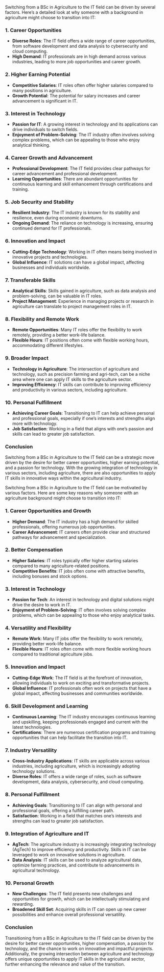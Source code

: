 Switching from a BSc in Agriculture to the IT field can be driven by several factors. Here’s a detailed look at why someone with a background in agriculture might choose to transition into IT:

### 1. **Career Opportunities**
- **Diverse Roles**: The IT field offers a wide range of career opportunities, from software development and data analysis to cybersecurity and cloud computing.
- **High Demand**: IT professionals are in high demand across various industries, leading to more job opportunities and career growth.

### 2. **Higher Earning Potential**
- **Competitive Salaries**: IT roles often offer higher salaries compared to many positions in agriculture.
- **Growth Potential**: The potential for salary increases and career advancement is significant in IT.

### 3. **Interest in Technology**
- **Passion for IT**: A growing interest in technology and its applications can drive individuals to switch fields.
- **Enjoyment of Problem-Solving**: The IT industry often involves solving complex problems, which can be appealing to those who enjoy analytical thinking.

### 4. **Career Growth and Advancement**
- **Professional Development**: The IT field provides clear pathways for career advancement and professional development.
- **Learning Opportunities**: There are abundant opportunities for continuous learning and skill enhancement through certifications and training.

### 5. **Job Security and Stability**
- **Resilient Industry**: The IT industry is known for its stability and resilience, even during economic downturns.
- **Ongoing Demand**: The reliance on technology is increasing, ensuring continued demand for IT professionals.

### 6. **Innovation and Impact**
- **Cutting-Edge Technology**: Working in IT often means being involved in innovative projects and technologies.
- **Global Influence**: IT solutions can have a global impact, affecting businesses and individuals worldwide.

### 7. **Transferable Skills**
- **Analytical Skills**: Skills gained in agriculture, such as data analysis and problem-solving, can be valuable in IT roles.
- **Project Management**: Experience in managing projects or research in agriculture can translate to project management roles in IT.

### 8. **Flexibility and Remote Work**
- **Remote Opportunities**: Many IT roles offer the flexibility to work remotely, providing a better work-life balance.
- **Flexible Hours**: IT positions often come with flexible working hours, accommodating different lifestyles.

### 9. **Broader Impact**
- **Technology in Agriculture**: The intersection of agriculture and technology, such as precision farming and agri-tech, can be a niche area where one can apply IT skills to the agriculture sector.
- **Improving Efficiency**: IT skills can contribute to improving efficiency and productivity in various sectors, including agriculture.

### 10. **Personal Fulfillment**
- **Achieving Career Goals**: Transitioning to IT can help achieve personal and professional goals, especially if one’s interests and strengths align more with technology.
- **Job Satisfaction**: Working in a field that aligns with one’s passion and skills can lead to greater job satisfaction.

### Conclusion
Switching from a BSc in Agriculture to the IT field can be a strategic move driven by the desire for better career opportunities, higher earning potential, and a passion for technology. With the growing integration of technology in various sectors, including agriculture, there are also opportunities to apply IT skills in innovative ways within the agricultural industry.

Switching from a BSc in Agriculture to the IT field can be motivated by various factors. Here are some key reasons why someone with an agriculture background might choose to transition into IT:

### 1. **Career Opportunities and Growth**
   - **Higher Demand**: The IT industry has a high demand for skilled professionals, offering numerous job opportunities.
   - **Career Advancement**: IT careers often provide clear and structured pathways for advancement and specialization.

### 2. **Better Compensation**
   - **Higher Salaries**: IT roles typically offer higher starting salaries compared to many agriculture-related positions.
   - **Competitive Benefits**: IT jobs often come with attractive benefits, including bonuses and stock options.

### 3. **Interest in Technology**
   - **Passion for Tech**: An interest in technology and digital solutions might drive the desire to work in IT.
   - **Enjoyment of Problem-Solving**: IT often involves solving complex problems, which can be appealing to those who enjoy analytical tasks.

### 4. **Versatility and Flexibility**
   - **Remote Work**: Many IT jobs offer the flexibility to work remotely, providing better work-life balance.
   - **Flexible Hours**: IT roles often come with more flexible working hours compared to traditional agriculture jobs.

### 5. **Innovation and Impact**
   - **Cutting-Edge Work**: The IT field is at the forefront of innovation, allowing individuals to work on exciting and transformative projects.
   - **Global Influence**: IT professionals often work on projects that have a global impact, affecting businesses and communities worldwide.

### 6. **Skill Development and Learning**
   - **Continuous Learning**: The IT industry encourages continuous learning and upskilling, keeping professionals engaged and current with the latest technologies.
   - **Certifications**: There are numerous certification programs and training opportunities that can help facilitate the transition into IT.

### 7. **Industry Versatility**
   - **Cross-Industry Applications**: IT skills are applicable across various industries, including agriculture, which is increasingly adopting technology solutions.
   - **Diverse Roles**: IT offers a wide range of roles, such as software development, data analysis, cybersecurity, and cloud computing.

### 8. **Personal Fulfillment**
   - **Achieving Goals**: Transitioning to IT can align with personal and professional goals, offering a fulfilling career path.
   - **Satisfaction**: Working in a field that matches one’s interests and strengths can lead to greater job satisfaction.

### 9. **Integration of Agriculture and IT**
   - **AgTech**: The agriculture industry is increasingly integrating technology (AgTech) to improve efficiency and productivity. Skills in IT can be leveraged to work on innovative solutions in agriculture.
   - **Data Analysis**: IT skills can be used to analyze agricultural data, optimize farming practices, and contribute to advancements in agricultural technology.

### 10. **Personal Growth**
   - **New Challenges**: The IT field presents new challenges and opportunities for growth, which can be intellectually stimulating and rewarding.
   - **Broadened Skill Set**: Acquiring skills in IT can open up new career possibilities and enhance overall professional versatility.

### Conclusion
Transitioning from a BSc in Agriculture to the IT field can be driven by the desire for better career opportunities, higher compensation, a passion for technology, and the chance to work on innovative and impactful projects. Additionally, the growing intersection between agriculture and technology offers unique opportunities to apply IT skills in the agricultural sector, further enhancing the relevance and value of the transition.








